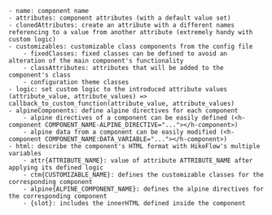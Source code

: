     - name: component name
    - attributes: component attributes (with a default value set)
    - clonedAttributes: create an attribute with a different names referencing to a value from another attribute (extremely handy with custom logic)
    - customizables: customizable class components from the config file
        - fixedClasses: fixed classes can be defined to avoid an alteration of the main component's functionality
        - classAttributes: attributes that will be added to the component's class
        - configuration theme classes
    - logic: set custom logic to the introduced attribute values (attribute_value, attribute_values) => callback_to_custom_function(attribute_value, attribute_values)
    - alpineComponents: define alpine directives for each component
        - alpine directives of a component can be easily defined (<h-component COMPONENT_NAME-ALPINE_DIRECTIVE="..."></h-component>)
        - alpine data from a component can be easily modified (<h-component COMPONENT_NAME:DATA_VARIABLE="..."></h-component>)
    - html: describe the component's HTML format with HikeFlow's multiple variables
        - attr{ATTRIBUTE_NAME}: value of attribute ATTRIBUTE_NAME after applying its defined logic
        - ctm{CUSTOMIZABLE_NAME}: defines the customizable classes for the corresponding component
        - alpine{ALPINE_COMPONENT_NAME}: defines the alpine directives for the corresponding component
        - {slot}: includes the innerHTML defined inside the component